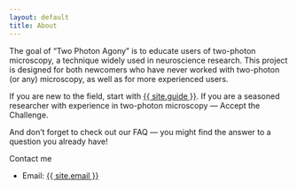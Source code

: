 ```yaml
---
layout: default
title: About
---
```

The goal of “Two Photon Agony” is to educate users of two-photon microscopy, a technique widely used in neuroscience research. This project is designed for both newcomers who have never worked with two-photon (or any) microscopy, as well as for more experienced users.

If you are new to the field, start with <a href="rookie_guide">{{ site.guide }}</a>.
If you are a seasoned researcher with experience in two-photon microscopy — Accept the Challenge.

And don’t forget to check out our FAQ — you might find the answer to a question you already have!

<p>Contact me</p>
<ul>
    <li>Email: <a href="mailto:{{ site.email }}">{{ site.email }}</a></li>
</ul>
